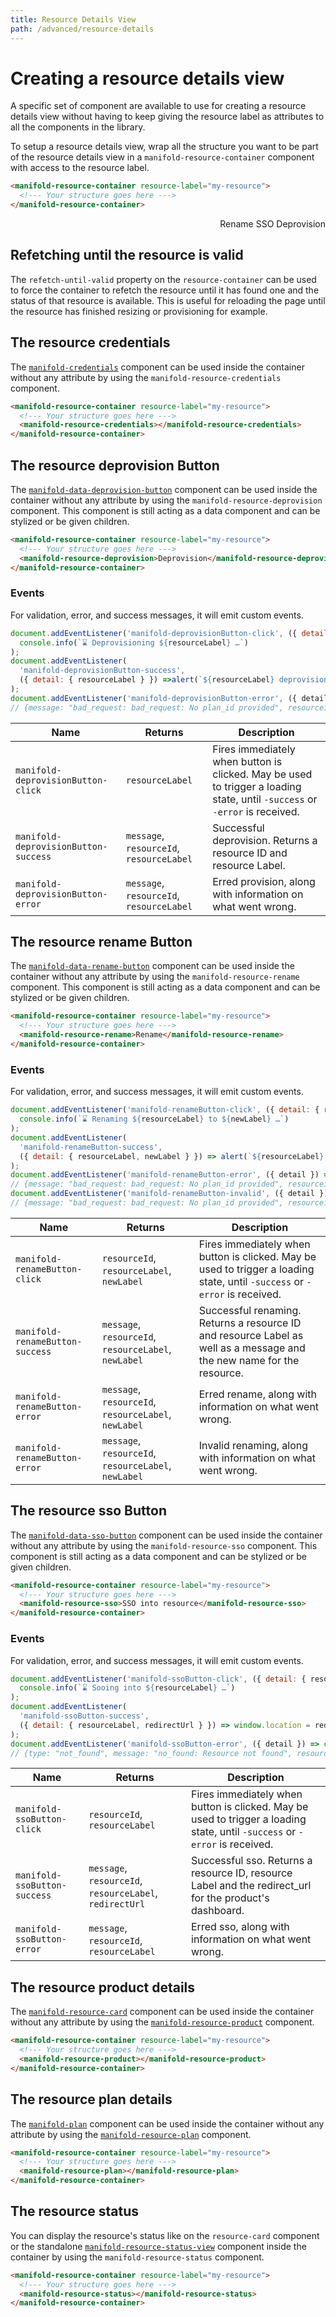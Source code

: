 ```yaml
---
title: Resource Details View
path: /advanced/resource-details
---
```


# Creating a resource details view

A specific set of component are available to use for creating a resource details view without having to keep
giving the resource label as attributes to all the components in the library.

To setup a resource details view, wrap all the structure you want to be part of the resource details view in
a `manifold-resource-container` component with access to the resource label.

```html
<manifold-resource-container resource-label="my-resource">
  <!--- Your structure goes here --->
</manifold-resource-container>
```
<style>
  manifold-data-rename-button button, manifold-data-deprovision-button button, manifold-data-sso-button button {
    border: none;
    padding: 0;
  }
</style>
<manifold-mock-resource>
  <div style="display: flex; justify-content: space-between; margin-bottom: 1em;">
    <div style="display: flex; align-items: center;">
      <manifold-input default-value="my-resource" disabled></manifold-input>
      <manifold-resource-status size="small" style="margin-left: 1em;"></manifold-resource-status>
    </div>
    <div>
      <manifold-resource-rename>
        <manifold-button>Rename</manifold-button>
      </manifold-resource-rename>
      <manifold-resource-sso>
        <manifold-button>SSO</manifold-button>
      </manifold-resource-sso>
      <manifold-resource-deprovision>
        <manifold-button>Deprovision</manifold-button>
      </manifold-resource-deprovision>
    </div>
  </div>
  <manifold-resource-product style="margin-bottom: 1em" as-card=""></manifold-resource-product>
  <manifold-resource-plan style="margin-bottom: 1em"></manifold-resource-plan>
  <manifold-resource-credentials></manifold-resource-credentials>
</resource-mock-resource>

## Refetching until the resource is valid
The `refetch-until-valid` property on the `resource-container` can be used to force the container to refetch the resource until it has found one and the status of that resource is available. This is useful for reloading the page until the resource has finished resizing or provisioning for example.

## The resource credentials

The [`manifold-credentials`](/components/credentials) component can be used inside the container without any attribute by
using the `manifold-resource-credentials` component.

```html
<manifold-resource-container resource-label="my-resource">
  <!--- Your structure goes here --->
  <manifold-resource-credentials></manifold-resource-credentials>
</manifold-resource-container>
```

## The resource deprovision Button

The [`manifold-data-deprovision-button`](/data/deprovision-button) component can be used inside the container without any attribute by
using the `manifold-resource-deprovision` component. This component is still acting as a data component and can
be stylized or be given children.

```html
<manifold-resource-container resource-label="my-resource">
  <!--- Your structure goes here --->
  <manifold-resource-deprovision>Deprovision</manifold-resource-deprovision>
</manifold-resource-container>
```

### Events

For validation, error, and success messages, it will emit custom events.

```js
document.addEventListener('manifold-deprovisionButton-click', ({ detail: { resourceLabel } }) =>
  console.info(`⌛ Deprovisioning ${resourceLabel} …`)
);
document.addEventListener(
  'manifold-deprovisionButton-success',
  ({ detail: { resourceLabel } }) =>alert(`${resourceLabel} deprovisioned successfully!`)
);
document.addEventListener('manifold-deprovisionButton-error', ({ detail }) => console.log(detail));
// {message: "bad_request: bad_request: No plan_id provided", resourceid: "1234", resourceLabel: "my-resource"}
```

| Name                                 | Returns                                  | Description                                                                                                                 |
|--------------------------------------|------------------------------------------|-----------------------------------------------------------------------------------------------------------------------------|
| `manifold-deprovisionButton-click`   | `resourceLabel`                          | Fires immediately when button is clicked. May be used to trigger a loading state, until `-success` or `-error` is received. |
| `manifold-deprovisionButton-success` | `message`, `resourceId`, `resourceLabel` | Successful deprovision. Returns a resource ID and resource Label.                                                           |
| `manifold-deprovisionButton-error`   |     `message`, `resourceId`, `resourceLabel`       | Erred provision, along with information on what went wrong.     

## The resource rename Button

The [`manifold-data-rename-button`](/data/rename-button) component can be used inside the container without any attribute by
using the `manifold-resource-rename` component. This component is still acting as a data component and can
be stylized or be given children.

```html
<manifold-resource-container resource-label="my-resource">
  <!--- Your structure goes here --->
  <manifold-resource-rename>Rename</manifold-resource-rename>
</manifold-resource-container>
```

### Events

For validation, error, and success messages, it will emit custom events.

```js
document.addEventListener('manifold-renameButton-click', ({ detail: { resourceLabel, newLabel } }) =>
  console.info(`⌛ Renaming ${resourceLabel} to ${newLabel} …`)
);
document.addEventListener(
  'manifold-renameButton-success',
  ({ detail: { resourceLabel, newLabel } }) => alert(`${resourceLabel} renamed to ${newLabel} successfully!`)
);
document.addEventListener('manifold-renameButton-error', ({ detail }) => console.log(detail));
// {message: "bad_request: bad_request: No plan_id provided", resourceid: "1234", resourceLabel: "my-resource", newLabel: "new-name"}
document.addEventListener('manifold-renameButton-invalid', ({ detail }) => console.log(detail));
// {message: "bad_request: bad_request: No plan_id provided", resourceid: "1234", resourceLabel: "my-resource", newLabel: "new-name"}
```

| Name                            | Returns                                              | Description                                                                                                                 |
|---------------------------------|------------------------------------------------------|-----------------------------------------------------------------------------------------------------------------------------|
| `manifold-renameButton-click`   | `resourceId`, `resourceLabel`, `newLabel`            | Fires immediately when button is clicked. May be used to trigger a loading state, until `-success` or `-error` is received. |
| `manifold-renameButton-success` | `message`, `resourceId`, `resourceLabel`, `newLabel` | Successful renaming. Returns a resource ID and resource Label as well as a message and the new name for the resource.       |
| `manifold-renameButton-error`   | `message`, `resourceId`, `resourceLabel`, `newLabel` | Erred rename, along with information on what went wrong.                                                                    |
| `manifold-renameButton-error`   |   `message`, `resourceId`, `resourceLabel`, `newLabel`   | Invalid renaming, along with information on what went wrong. 

## The resource sso Button

The [`manifold-data-sso-button`](/data/sso-button) component can be used inside the container without any attribute by
using the `manifold-resource-sso` component. This component is still acting as a data component and can
be stylized or be given children.

```html
<manifold-resource-container resource-label="my-resource">
  <!--- Your structure goes here --->
  <manifold-resource-sso>SSO into resource</manifold-resource-sso>
</manifold-resource-container>
```

### Events

For validation, error, and success messages, it will emit custom events.

```js
document.addEventListener('manifold-ssoButton-click', ({ detail: { resourceLabel } }) =>
  console.info(`⌛ Sooing into ${resourceLabel} …`)
);
document.addEventListener(
  'manifold-ssoButton-success',
  ({ detail: { resourceLabel, redirectUrl } }) => window.location = redirectUrl
);
document.addEventListener('manifold-ssoButton-error', ({ detail }) => console.log(detail));
// {type: "not_found", message: "no_found: Resource not found", resourceid: "1234", resourceLabel: "my-resource"}
```

| Name                         | Returns                                                 | Description                                                                                                                 |
|------------------------------|---------------------------------------------------------|-----------------------------------------------------------------------------------------------------------------------------|
| `manifold-ssoButton-click`   | `resourceId`, `resourceLabel`                           | Fires immediately when button is clicked. May be used to trigger a loading state, until `-success` or `-error` is received. |
| `manifold-ssoButton-success` | `message`, `resourceId`, `resourceLabel`, `redirectUrl` | Successful sso. Returns a resource ID, resource Label and the redirect_url for the product's dashboard.                     |
| `manifold-ssoButton-error`   | `message`, `resourceId`, `resourceLabel`                | Erred sso, along with information on what went wrong.                                                                       |

## The resource product details

The [`manifold-resource-card`](/components/manifold-service-card) component can be used inside the container without any attribute by
using the [`manifold-resource-product`](/components/manifold-resource-product) component.

```html
<manifold-resource-container resource-label="my-resource">
  <!--- Your structure goes here --->
  <manifold-resource-product></manifold-resource-product>
</manifold-resource-container>
```

## The resource plan details

The [`manifold-plan`](/components/plan) component can be used inside the container without any attribute by
using the [`manifold-resource-plan`](/components/manifold-resource-plan) component.

```html
<manifold-resource-container resource-label="my-resource">
  <!--- Your structure goes here --->
  <manifold-resource-plan></manifold-resource-plan>
</manifold-resource-container>
```

## The resource status

You can display the resource's status like on the `resource-card` component or the standalone
[`manifold-resource-status-view`](/components/manifold-resource-card) component inside the container by
using the `manifold-resource-status` component.

```html
<manifold-resource-container resource-label="my-resource">
  <!--- Your structure goes here --->
  <manifold-resource-status></manifold-resource-status>
</manifold-resource-container>
```

